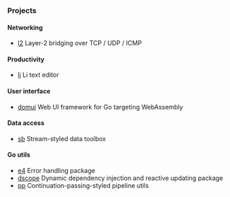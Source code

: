 ### Projects

#### Networking

* [l2](https://github.com/reusee/l2) Layer-2 bridging over TCP / UDP / ICMP

#### Productivity

* [li](https://github.com/reusee/li) Li text editor

#### User interface

* [domui](https://github.com/reusee/domui) Web UI framework for Go targeting WebAssembly

#### Data access

* [sb](https://github.com/reusee/sb) Stream-styled data toolbox

#### Go utils

* [e4](https://github.com/reusee/e4) Error handling package
* [dscope](https://github.com/reusee/dscope) Dynamic dependency injection and reactive updating package
* [pp](https://github.com/reusee/pp) Continuation-passing-styled pipeline utils
